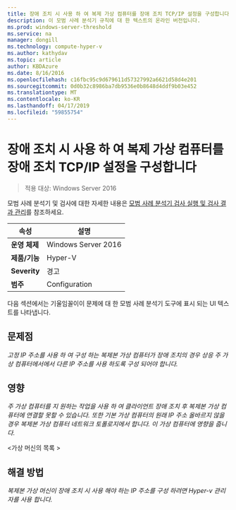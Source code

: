 ```yaml
---
title: 장애 조치 시 사용 하 여 복제 가상 컴퓨터를 장애 조치 TCP/IP 설정을 구성합니다
description: 이 모범 사례 분석기 규칙에 대 한 텍스트의 온라인 버전입니다.
ms.prod: windows-server-threshold
ms.service: na
manager: dongill
ms.technology: compute-hyper-v
ms.author: kathydav
ms.topic: article
author: KBDAzure
ms.date: 8/16/2016
ms.openlocfilehash: c16fbc95c9d679611d57327992a6621d58d4e201
ms.sourcegitcommit: 0d0b32c8986ba7db9536e0b8648d4ddf9b03e452
ms.translationtype: MT
ms.contentlocale: ko-KR
ms.lasthandoff: 04/17/2019
ms.locfileid: "59855754"
---
```

# <a name="configure-the-failover-tcpip-settings-that-you-want-the-replica-virtual-machine-to-use-in-the-event-of-a-failover"></a>장애 조치 시 사용 하 여 복제 가상 컴퓨터를 장애 조치 TCP/IP 설정을 구성합니다

>적용 대상: Windows Server 2016
 
모범 사례 분석기 및 검사에 대한 자세한 내용은 [모범 사례 분석기 검사 실행 및 검사 결과 관리](https://go.microsoft.com/fwlink/p/?LinkID=223177)를 참조하세요.  
  
|속성|설명|  
|-|-|  
|**운영 체제**|Windows Server 2016|  
|**제품/기능**|Hyper-V|  
|**Severity**|경고|  
|**범주**|Configuration|  
  
다음 섹션에서는 기울임꼴이이 문제에 대 한 모범 사례 분석기 도구에 표시 되는 UI 텍스트를 나타냅니다.
  
## <a name="issue"></a>문제점  
*고정 IP 주소를 사용 하 여 구성 하는 복제본 가상 컴퓨터가 장애 조치의 경우 상응 주 가상 컴퓨터에서에서 다른 IP 주소를 사용 하도록 구성 되어야 합니다.*  
  
## <a name="impact"></a>영향  
*주 가상 컴퓨터를 지 원하는 작업을 사용 하 여 클라이언트 장애 조치 후 복제본 가상 컴퓨터에 연결할 못할 수 있습니다. 또한 기본 가상 컴퓨터의 원래 IP 주소 올바르지 않을 경우 복제본 가상 컴퓨터 네트워크 토폴로지에서 합니다. 이 가상 컴퓨터에 영향을 줍니다.*  
  
\<가상 머신의 목록 >  
  
## <a name="resolution"></a>해결 방법  
*복제본 가상 머신이 장애 조치 시 사용 해야 하는 IP 주소를 구성 하려면 Hyper-v 관리자를 사용 합니다.*  
  


